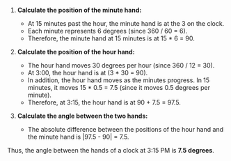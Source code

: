 1. **Calculate the position of the minute hand:**
   - At 15 minutes past the hour, the minute hand is at the 3 on the clock.
   - Each minute represents 6 degrees (since 360 / 60 = 6).
   - Therefore, the minute hand at 15 minutes is at 15 * 6 = 90.

2. **Calculate the position of the hour hand:**
   - The hour hand moves 30 degrees per hour (since 360 / 12 = 30).
   - At 3:00, the hour hand is at (3 * 30 = 90).
   - In addition, the hour hand moves as the minutes progress. In 15 minutes, it moves 15 * 0.5 = 7.5 (since it moves 0.5 degrees per minute).
   - Therefore, at 3:15, the hour hand is at 90 + 7.5 = 97.5.

3. **Calculate the angle between the two hands:**
   - The absolute difference between the positions of the hour hand and the minute hand is |97.5 - 90| = 7.5.

Thus, the angle between the hands of a clock at 3:15 PM is **7.5 degrees**.
